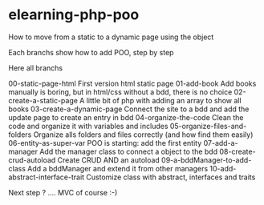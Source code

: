 # elearning-php-poo
How to move from a static to a dynamic page using the object


Each branchs show how to add POO, step by step

Here all branchs

  00-static-page-html             First version html static page
  01-add-book                     Add books manually is boring, but in html/css without a bdd, there is no choice
  02-create-a-static-page         A little bit of php with adding an array to show all books
  03-create-a-dynamic-page        Connect the site to a bdd and add the update page to create an entry in bdd
  04-organize-the-code            Clean the code and organize it with variables and includes
  05-organize-files-and-folders   Organize alls folders and files correctly (and how find them easily)
  06-entity-as-super-var          POO is starting: add the first entity
  07-add-a-manager                Add the manager class to connect a object to the bdd
  08-create-crud-autoload         Create CRUD AND an autoload
  09-a-bddManager-to-add-class    Add a bddManager and extend it from other managers
  10-add-abstract-interface-trait Customize class with abstract, interfaces and traits
  
  Next step ? .... MVC of course :-)
